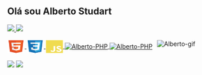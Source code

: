 ## Olá sou Alberto Studart


  <div>
    <a href="https://github.com/AlbertoStudart-dev">
  <img height="180em" src="https://github-readme-stats.vercel.app/api?username=AlbertoStudart-dev&show_icons=true&theme=dark">
  <img height="180em" src="https://github-readme-stats.vercel.app/api/top-langs?username=anuraghazra&layout=compact&langs_count=16&theme=dark">
  </div>

  <div style="display: inline_block"><br>
  <img align="center" alt="Alberto-HTML" height="30" width="40" src="https://raw.githubusercontent.com/devicons/devicon/master/icons/html5/html5-original.svg">
  <img align="center" alt="Alberto-CSS" height="30" width="40" src="https://raw.githubusercontent.com/devicons/devicon/master/icons/css3/css3-original.svg">
  <img align="center" alt="Alberto-Js" height="30" width="40" src="https://raw.githubusercontent.com/devicons/devicon/master/icons/javascript/javascript-plain.svg">
  <img align="center" alt="Alberto-PHP" height="50" width="50" src="https://cdn.jsdelivr.net/gh/devicons/devicon@latest/icons/php/php-original.svg">
  <img align="center" alt="Alberto-PHP" height="50" width="50" src="https://cdn.jsdelivr.net/gh/devicons/devicon@latest/icons/mysql/mysql-original-wordmark.svg">
  <img align="right" alt="Alberto-gif" height="160" width="160" src="https://media4.giphy.com/media/v1.Y2lkPTc5MGI3NjExcHhndmxuZDMwaGkxaHdpcjBreGVkZ3N2d2Zwb2F3NWVtZHR5Z252biZlcD12MV9pbnRlcm5hbF9naWZfYnlfaWQmY3Q9Zw/CuuSHzuc0O166MRfjt/giphy.gif">

  </div>

  <br>


  <div> 
  <a href = "mailto:albertomstudart@gmail.com"><img src="https://img.shields.io/badge/-Gmail-%23333?style=for-the-badge&logo=gmail&logoColor=white" target="_blank"></a>
  <a href="https://www.linkedin.com/in/alberto-studart-dev/" target="_blank"><img src="https://img.shields.io/badge/-LinkedIn-%230077B5?style=for-the-badge&logo=linkedin&logoColor=white" target="_blank"></a> 
  </div>



